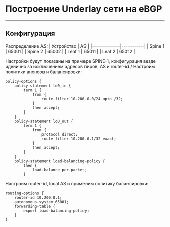 # Построение Underlay сети на eBGP
---
## Конфигурация

Распределение AS:
| Устройство   | AS |
|--------------|-----------|
| Spine 1      | 65001 |
| Spine 2      | 65002 |
| Leaf 1       | 65011 |
| Leaf 2       | 65012 |

Настройки будут показаны на примере SPINE-1, конфигурация везде иденично за исключением адресов пиров, AS и router-id./
Настроим политики анонсов и балансировки:
```
policy-options {
    policy-statement lo0_in {
        term 1 {                        
            from {
                route-filter 10.200.0.0/24 upto /32;
            }
            then accept;
        }
    }
    policy-statement lo0_out {
        term 1 {
            from {
                protocol direct;
                route-filter 10.200.0.1/32 exact;
            }
            then accept;
        }
    }
    policy-statement load-balancing-policy {
        then {
            load-balance per-packet;
        }
```

Настроим router-id, local AS и применим политику балансировки:
```
routing-options {
    router-id 10.200.0.1;
    autonomous-system 65001;
    forwarding-table {
        export load-balancing-policy;
    }
}
```
